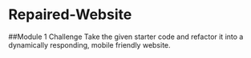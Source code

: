 # Repaired-Website

##Module 1 Challenge
Take the given starter code and refactor it into a dynamically responding, mobile friendly website. 
